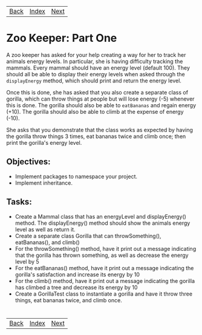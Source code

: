 <table width="100%">
    <tr>
        <td><a href="./010_Packages.md">Back</a></td>
        <td><a href="../Index.md">Index</a></td>
        <td><a href="./012_Zoo_Keeper_2.md">Next</a></td>
    </tr>
</table>

#

# Zoo Keeper: Part One
A zoo keeper has asked for your help creating a way for her to track her animals energy levels. In particular, she is having difficulty tracking the mammals. Every mammal should have an energy level (default 100). They should all be able to display their energy levels when asked through the `displayEnergy` method, which should print and return the energy level.

Once this is done, she has asked that you also create a separate class of gorilla, which can throw things at people but will lose energy (-5) whenever this is done. The gorilla should also be able to `eatBananas` and regain energy (+10). The gorilla should also be able to climb at the expense of energy (-10).

She asks that you demonstrate that the class works as expected by having the gorilla throw things 3 times, eat bananas twice and climb once; then print the gorilla's energy level.

##  __Objectives:__
*   Implement packages to namespace your project.
*   Implement inheritance.

## __Tasks:__
*   Create a Mammal class that has an energyLevel and displayEnergy() method. The displayEnergy() method should show the animals energy level as well as return it.
*   Create a separate class Gorilla that can throwSomething(), eatBananas(), and climb()
*   For the throwSomething() method, have it print out a message indicating that the gorilla has thrown something, as well as decrease the energy level by 5
*   For the eatBananas() method, have it print out a message indicating the gorilla's satisfaction and increase its energy by 10
*   For the climb() method, have it print out a message indicating the gorilla has climbed a tree and decrease its energy by 10
*   Create a GorillaTest class to instantiate a gorilla and have it throw three things, eat bananas twice, and climb once.

#

[]()
<table width="100%">
    <tr>
        <td><a href="./010_Packages.md">Back</a></td>
        <td><a href="../Index.md">Index</a></td>
        <td><a href="./012_Zoo_Keeper_2.md">Next</a></td>
    </tr>
</table>